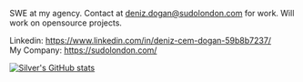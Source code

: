 SWE at my agency. Contact at deniz.dogan@sudolondon.com for work. Will work on opensource projects.

Linkedin: https://www.linkedin.com/in/deniz-cem-dogan-59b8b7237/  
My Company: https://sudolondon.com/ 


[![Silver's GitHub stats](https://github-readme-stats.vercel.app/api?username=silver01001101)](https://github.com/anuraghazra/github-readme-stats)
<!---
silver01001101/silver01001101 is a ✨ special ✨ repository because its `README.md` (this file) appears on your GitHub profile.
You can click the Preview link to take a look at your changes.
--->
